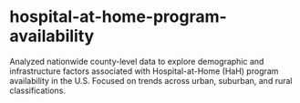 # hospital-at-home-program-availability
Analyzed nationwide county-level data to explore demographic and infrastructure factors associated with Hospital-at-Home (HaH) program availability in the U.S. Focused on trends across urban, suburban, and rural classifications.
